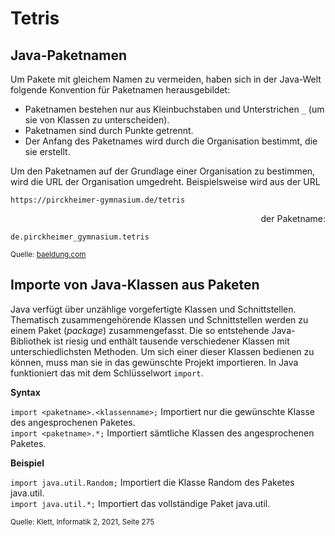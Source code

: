 # Tetris

## Java-Paketnamen

Um Pakete mit gleichem Namen zu vermeiden, haben sich in der Java-Welt folgende 
Konvention für Paketnamen herausgebildet:

* Paketnamen bestehen nur aus Kleinbuchstaben und Unterstrichen `_` (um sie von Klassen zu unterscheiden).
* Paketnamen sind durch Punkte getrennt.
* Der Anfang des Paketnames wird durch die Organisation bestimmt, die sie erstellt.

Um den Paketnamen auf der Grundlage einer Organisation zu bestimmen, wird die URL der Organisation umgedreht.
Beispielsweise wird aus der URL 

    https://pirckheimer-gymnasium.de/tetris

<div style="text-align: right">der Paketname:</div>

    de.pirckheimer_gymnasium.tetris

<small style="text-align: right">Quelle: [baeldung.com](https://www.baeldung.com/java-packages#1-naming-conventions)</small>

## Importe von Java-Klassen aus Paketen

Java verfügt über unzählige vorgefertigte Klassen und Schnittstellen. Thematisch zusammengehörende Klassen und
Schnittstellen werden zu einem Paket (*package*) zusammengefasst. Die so entstehende Java-Bibliothek ist riesig und
enthält tausende verschiedener Klassen mit unterschiedlichsten Methoden. Um sich einer dieser Klassen bedienen
zu können, muss man sie in das gewünschte Projekt importieren. In Java funktioniert das mit dem Schlüsselwort
`import`.

__Syntax__

`import <paketname>.<klassenname>;` Importiert nur die gewünschte Klasse des angesprochenen Paketes.<br>
`import <paketname>.*;` Importiert sämtliche Klassen des angesprochenen Paketes.

__Beispiel__

`import java.util.Random;` Importiert die Klasse Random des Paketes java.util.<br>
`import java.util.*;` Importiert das vollständige Paket java.util.

<small>Quelle: Klett, Informatik 2, 2021, Seite 275</small>